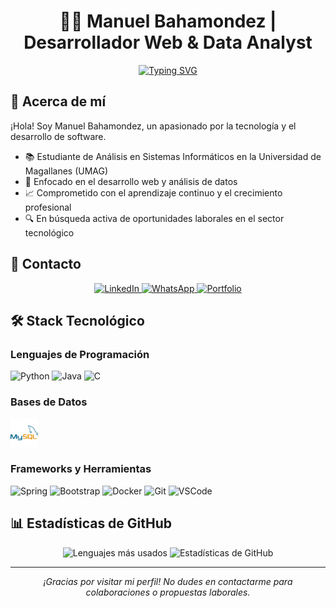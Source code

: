 <h1 align="center">👨‍💻 Manuel Bahamondez | Desarrollador Web & Data Analyst</h1>

<div align="center">
  <a href="https://git.io/typing-svg">
    <img src="https://readme-typing-svg.demolab.com?font=Fira+Code&size=22&duration=3000&pause=1000&color=2EC227&center=true&vCenter=true&width=435&lines=Desarrollo+Web;Aprendizaje+Continuo;Data+Analysis" alt="Typing SVG" />
  </a>
</div>

## 👋 Acerca de mí

¡Hola! Soy Manuel Bahamondez, un apasionado por la tecnología y el desarrollo de software.

- 📚 Estudiante de Análisis en Sistemas Informáticos en la Universidad de Magallanes (UMAG)
- 🎯 Enfocado en el desarrollo web y análisis de datos
- 📈 Comprometido con el aprendizaje continuo y el crecimiento profesional
- 🔍 En búsqueda activa de oportunidades laborales en el sector tecnológico

## 💼 Contacto

<div align="center">
  <a href="https://www.linkedin.com/in/manuel-bahamondez-32950a256/" target="_blank">
    <img src="https://img.shields.io/badge/LinkedIn-0077B5?style=for-the-badge&logo=linkedin&logoColor=white" alt="LinkedIn" />
  </a>
  <a href="https://wa.me/+56945099312" target="_blank">
    <img src="https://img.shields.io/badge/WhatsApp-25D366?style=for-the-badge&logo=whatsapp&logoColor=white" alt="WhatsApp" />
  </a>
  <a href="#" target="_blank">
    <img src="https://img.shields.io/badge/Portfolio-255E63?style=for-the-badge&logo=About.me&logoColor=white" alt="Portfolio" />
  </a>
</div>

## 🛠️ Stack Tecnológico

### Lenguajes de Programación
<p align="left">
  <img src="https://cdn.jsdelivr.net/gh/devicons/devicon/icons/python/python-original.svg" alt="Python" width="45" height="45"/>
  <img src="https://cdn.jsdelivr.net/gh/devicons/devicon/icons/java/java-original.svg" alt="Java" width="45" height="45"/>
  <img src="https://cdn.jsdelivr.net/gh/devicons/devicon/icons/c/c-original.svg" alt="C" width="45" height="45"/>
</p>

### Bases de Datos
<p align="left">
  <img src="https://raw.githubusercontent.com/devicons/devicon/master/icons/mysql/mysql-original-wordmark.svg" alt="MySQL" width="45" height="45"/>
</p>

### Frameworks y Herramientas
<p align="left">
  <img src="https://cdn.jsdelivr.net/gh/devicons/devicon/icons/spring/spring-original.svg" alt="Spring" width="45" height="45"/>
  <img src="https://cdn.jsdelivr.net/gh/devicons/devicon/icons/bootstrap/bootstrap-original.svg" alt="Bootstrap" width="45" height="45"/>
  <img src="https://cdn.jsdelivr.net/gh/devicons/devicon/icons/docker/docker-original.svg" alt="Docker" width="45" height="45"/>
  <img src="https://cdn.jsdelivr.net/gh/devicons/devicon/icons/git/git-original.svg" alt="Git" width="45" height="45"/>
  <img src="https://cdn.jsdelivr.net/gh/devicons/devicon/icons/vscode/vscode-original.svg" alt="VSCode" width="45" height="45"/>
</p>

## 📊 Estadísticas de GitHub

<div align="center">
  <img src="https://github-readme-stats.vercel.app/api/top-langs?username=kuroz00&show_icons=true&locale=en&layout=compact&theme=tokyonight" alt="Lenguajes más usados" />
  <img src="https://github-readme-stats.vercel.app/api?username=kuroz00&show_icons=true&locale=en&theme=tokyonight" alt="Estadísticas de GitHub" />
</div>

---

<p align="center">
  <i>¡Gracias por visitar mi perfil! No dudes en contactarme para colaboraciones o propuestas laborales.</i>
</p>
